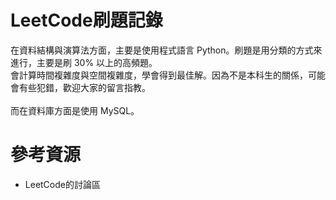 <h1>LeetCode刷題記錄</h1>
<p>
  在資料結構與演算法方面，主要是使用程式語言 Python。刷題是用分類的方式來進行，主要是刷 30% 以上的高頻題。
  <br>
  會計算時間複雜度與空間複雜度，學會得到最佳解。因為不是本科生的關係，可能會有些犯錯，歡迎大家的留言指教。
  <br>
  <br>
  而在資料庫方面是使用 MySQL。
</p>

<h1>參考資源</h1>
<ul>
  <li><a>LeetCode的討論區</a></li>
 </ul>

